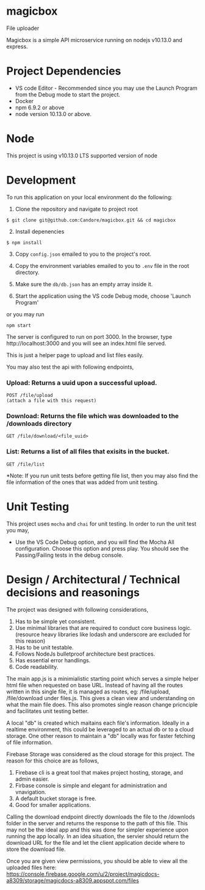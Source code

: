 # magicbox
File uploader

Magicbox is a simple API microservice running on nodejs v10.13.0 and express.

# Project Dependencies
* VS code Editor - Recommended since you may use the Launch Program from the Debug mode to start the project.
* Docker
* npm 6.9.2 or above
* node version 10.13.0 or above.

# Node
This project is using v10.13.0 LTS supported version of node

# Development

To run this application on your local environment do the following: 

1. Clone the repository and navigate to project root

```
$ git clone git@github.com:Candore/magicbox.git && cd magicbox
```

2. Install depenencies

```
$ npm install
```

3. Copy `config.json` emailed to you to the project's root. 

4. Copy the environment variables emailed to you to `.env` file in the root directory.

5. Make sure the `db/db.json` has an empty array inside it.

6. Start the application using the VS code Debug mode, choose 'Launch Program'

or you may run 
```
npm start
```

The server is configured to run on port 3000. In the browser, type http://localhost:3000 and you will see an index.html file served.

This is just a helper page to upload and list files easily.

You may also test the api with following endpoints,

### Upload: Returns a uuid upon a successful upload.
```
POST /file/upload 
(attach a file with this request)
```

### Download: Returns the file which was downloaded to the /downloads directory
```
GET /file/download/<file_uuid>
```
### List: Returns a list of all files that exisits in the bucket.
```
GET /file/list 
```
*Note: If you run unit tests before getting file list, then you may also find the file information of the ones that was added from unit testing.

# Unit Testing

 This project uses `mocha` and `chai` for unit testing.
 In order to run the unit test you may,
 * Use the VS Code Debug option, and you will find the Mocha All configuration. Choose this option and press play.
   You should see the Passing/Failing tests in the debug console.

# Design / Architectural / Technical decisions and reasonings

 The project was designed with following considerations,

 1. Has to be simple yet consistent.
 2. Use minimal libraries that are required to conduct core business logic. (resource heavy libraries like lodash and underscore are excluded for this reason)
 3. Has to be unit testable. 
 4. Follows NodeJs bulletproof architecture best practices.
 5. Has essential error handlings.
 6. Code readability.

 The main app.js is a minimialistic starting point which serves a simple helper html file when requested on base URL. Instead of having all the routes written in this single file, it is managed as routes, eg: /file/upload, /file/download under files.js. This gives a clean view and understanding on what the main file does. This also promotes single reason change pricnciple and facilitates unit testing better.

A local "db" is created which maitains each file's information. Ideally in a realtime environment, this could be leveraged to an actual db or to a cloud storage. One other reason to maintain a "db" locally was for faster fetching of file information. 

Firebase Storage was considered as the cloud storage for this project. The reason for this choice are as follows, 
 1. Firebase cli is a great tool that makes project hosting, storage, and admin easier.
 2. Firbase console is simple and elegant for administration and vnavigation.
 3. A default bucket storage is free.
 4. Good for smaller applications.

Calling the download endpoint directly downloads the file to the /downlods folder in the server and returns the response to the path of this file. This may not be the ideal app and this was done for simpler experience upon running the app locally. In an idea situation, the servier should return the download URL for the file and let the client application decide where to store the download file.

Once you are given view permissions, you should be able to view all the uploaded files here: https://console.firebase.google.com/u/2/project/magicdocs-a8309/storage/magicdocs-a8309.appspot.com/files



